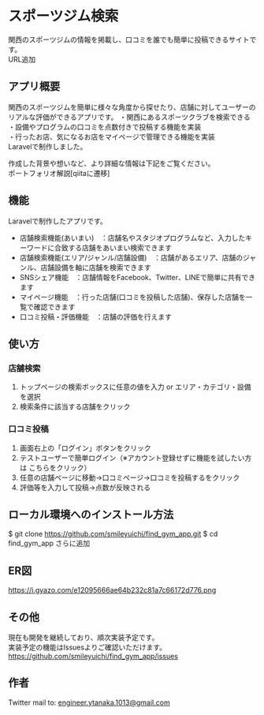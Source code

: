 # スポーツジム検索
関西のスポーツジムの情報を掲載し、口コミを誰でも簡単に投稿できるサイトです。<br>
URL追加
## アプリ概要
関西のスポーツジムを簡単に様々な角度から探せたり、店舗に対してユーザーのリアルな評価ができるアプリです。
・関西にあるスポーツクラブを検索できる<br>
・設備やプログラムの口コミを点数付きで投稿する機能を実装<br>
・行ったお店、気になるお店をマイページで管理できる機能を実装<br>
Laravelで制作しました。

作成した背景や想いなど、より詳細な情報は下記をご覧ください。<br>
ポートフォリオ解説[qiitaに遷移]

## 機能
Laravelで制作したアプリです。

- 店舗検索機能(あいまい)　：店舗名やスタジオプログラムなど、入力したキーワードに合致する店舗をあいまい検索できます
- 店舗検索機能(エリア/ジャンル/店舗設備)　：店舗があるエリア、店舗のジャンル、店舗設備を軸に店舗を検索できます
- SNSシェア機能　：店舗情報をFacebook、Twitter、LINEで簡単に共有できます
- マイページ機能　：行った店舗(口コミを投稿した店舗)、保存した店舗を一覧で確認できます
- 口コミ投稿・評価機能　：店舗の評価を行えます

## 使い方
### 店舗検索
1. トップページの検索ボックスに任意の値を入力 or エリア・カテゴリ・設備を選択
2. 検索条件に該当する店舗をクリック
### 口コミ投稿
1. 画面右上の「ログイン」ボタンをクリック
2. テストユーザーで簡単ログイン（※アカウント登録せずに機能を試したい方は こちらをクリック）
3. 任意の店舗ページに移動→口コミページ→口コミを投稿するをクリック
4. 評価等を入力して投稿→点数が反映される

## ローカル環境へのインストール方法
$ git clone https://github.com/smileyuichi/find_gym_app.git
$ cd find_gym_app
さらに追加

## ER図
https://i.gyazo.com/e12095666ae64b232c81a7c66172d776.png

## その他
現在も開発を継続しており、順次実装予定です。<br>
実装予定の機能はIssuesよりご確認いただけます。<br>
https://github.com/smileyuichi/find_gym_app/issues

## 作者
Twitter
mail to: engineer.ytanaka.1013@gmail.com
